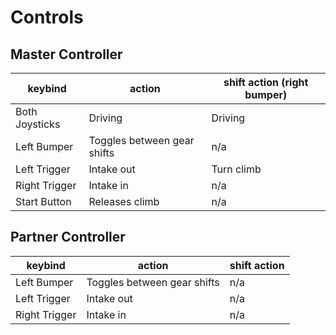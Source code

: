 # Controls

## Master Controller
keybind | action | shift action (right bumper)
-- | -- | --
Both Joysticks | Driving | Driving
Left Bumper | Toggles between gear shifts | n/a
Left Trigger | Intake out | Turn climb
Right Trigger | Intake in | n/a
Start Button | Releases climb | n/a

## Partner Controller
keybind | action | shift action
-- | -- | --
Left Bumper | Toggles between gear shifts | n/a
Left Trigger | Intake out | n/a
Right Trigger | Intake in | n/a